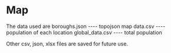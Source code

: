 # Map

The data used are
boroughs.json ---- topojson map
data.csv ---- population of each location
global_data.csv ---- total population

Other csv, json, xlsx files are saved for future use.